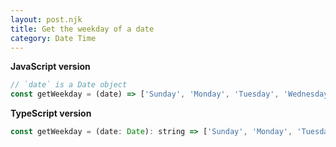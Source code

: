 ```yaml
---
layout: post.njk
title: Get the weekday of a date
category: Date Time
---
```


**JavaScript version**

```js
// `date` is a Date object
const getWeekday = (date) => ['Sunday', 'Monday', 'Tuesday', 'Wednesday', 'Thursday', 'Friday', 'Saturday'][date.getDay()];
```

**TypeScript version**

```js
const getWeekday = (date: Date): string => ['Sunday', 'Monday', 'Tuesday', 'Wednesday', 'Thursday', 'Friday', 'Saturday'][date.getDay()];
```
